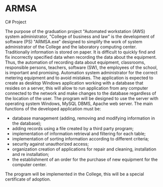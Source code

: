 # ARMSA
C# Project

The purpose of the graduation project "Automated workstation (AWS) system administrator, "College of business and law" is the development of software (PS) "ARMSA.exe" designed to simplify the work of system administrator of the College and the laboratory computing center. Traditionally information is stored on paper. It is difficult to quickly find and fix incorrectly specified data when recording the data about the equipment. Thus, the automation of recording data about equipment, classrooms, responsible persons, teachers, software (SW), the employees of the school, is important and promising. Automation system administrator for the correct metering equipment and to avoid mistakes.
The application is expected to create as desktop Windows application working with a database that resides on a server, this will allow to run application from any computer connected to the network and make changes to the database regardless of the location of the user.
The program will be designed to use the server with operating system Windows, MySQL DBMS, Apache web server.
The main functions of the developed application must be:
- database management (adding, removing and modifying information in the database);
- adding records using a file created by a third party program;
- implementation of information retrieval and filtering for each table;
- implementation of sorting information according to different criteria;
- security against unauthorized access;
- organization creation of applications for repair and cleaning, installation and re installation;
- the establishment of an order for the purchase of new equipment for the computer center.

The program will be implemented in the College, this will be a special certificate of adoption.
